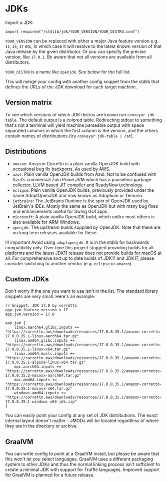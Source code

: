 # JDKs

Import a JDK:

```
import required("/stdlib/jdk/YOUR_VERSION/YOUR_DISTRO.conf")
```

`YOUR_VERSION` can be replaced with either a major Java feature version e.g. `11`, `14`, `17` etc, in which case it will resolve to the latest known version of that Java release by the given distributor. Or you can specify the precise version, like `17.0.1`. Be aware that not all versions are available from all distributors.

`YOUR_DISTRO` is a name like `openjdk`. See below for the full list.

This will merge your config with another config snippet from the stdlib that defines the URLs of the JDK download for each target machine.

## Version matrix

To see which versions of which JDK distros are known run `conveyor jdk-table`. The default output is a colored table. Redirecting stdout to something that's not a terminal will yield machine parseable output with space separated columns in which the first column is the version, and the others contain names of distributions (try `conveyor jdk-table | cat`).

## Distributions

* `amazon`: Amazon Corretto is a plain vanilla OpenJDK build with occasional bug fix backports. As used by AWS.
* `azul`: Plain vanilla OpenJDK builds from Azul. Not to be confused with Azul's commercial Zulu Prime JVM which has a pauseless garbage collector, LLVM based JIT compiler and ReadyNow technology.
* `eclipse`: Plain vanilla OpenJDK builds, previously provided under the name AdoptOpenJDK and now known as Adoptium or Temurin. 
* `jetbrains`: The JetBrains Runtime is the spin of OpenJDK used by JetBrain's IDEs. Mostly the same as OpenJDK but with many bug fixes and enhancements useful for Swing GUI apps.
* `microsoft`: A plain vanilla OpenJDK build, which unlike most others is also available for ARM Windows.
* `openjdk`: The upstream builds supplied by OpenJDK. Note that there are no long term releases available for these.

!!! important
    Avoid using `adoptopenjdk`. It is in the stdlib for backwards compatibility only. Over time this project stopped providing builds for all platforms and the latest JDK11 release does not provide builds for macOS at all. For comprehensive and up to date builds of JDK11 and JDK17, please consider switching to another vendor (e.g. `eclipse` or `amazon`).

## Custom JDKs

Don't worry if the one you want to use isn't in the list. The standard library snippets are very small. Here's an example:

```
// Snippet: JDK 17.0 by corretto
app.jvm.feature-version = 17
app.jvm.version = 17.0

app.jvm {
    linux.aarch64.glibc.inputs += "https://corretto.aws/downloads/resources/17.0.0.35.1/amazon-corretto-17.0.0.35.1-linux-aarch64.tar.gz"
    linux.amd64.glibc.inputs += "https://corretto.aws/downloads/resources/17.0.0.35.1/amazon-corretto-17.0.0.35.1-linux-x64.tar.gz"
    linux.amd64.muslc.inputs += "https://corretto.aws/downloads/resources/17.0.0.35.1/amazon-corretto-17.0.0.35.1-alpine-linux-x64.tar.gz"
    mac.aarch64.inputs += "https://corretto.aws/downloads/resources/17.0.0.35.2/amazon-corretto-17.0.0.35.2-macosx-aarch64.tar.gz"
    mac.amd64.inputs += "https://corretto.aws/downloads/resources/17.0.0.35.1/amazon-corretto-17.0.0.35.1-macosx-x64.tar.gz"
    windows.amd64.inputs += "https://corretto.aws/downloads/resources/17.0.0.35.1/amazon-corretto-17.0.0.35.1-windows-x64-jdk.zip"
}
```

You can easily point your config at any set of JDK distributions. The exact internal layout doesn't matter - JMODs will be located regardless of where they are in the directory or archive.

## GraalVM

You can write config to point at a GraalVM install, but please be aware that this won't let you select languages. GraalVM uses a different packaging system to other JDKs and thus the normal linking process isn't sufficient to create a minimal JDK with support for Truffle languages. Improved support for GraalVM is planned for a future release.
